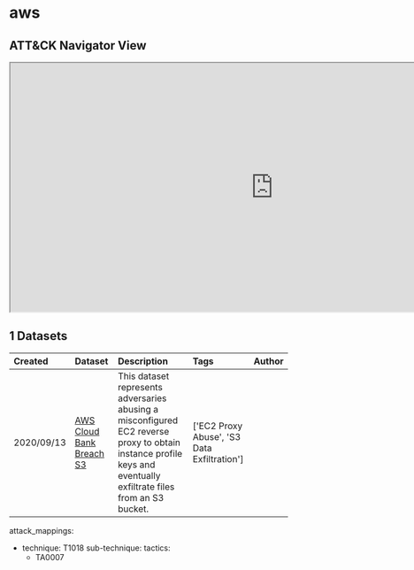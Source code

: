 # aws

## ATT&CK Navigator View

<iframe src="https://mitre-attack.github.io/attack-navigator/enterprise/#layerURL=https%3A%2F%2Fraw.githubusercontent.com%2FOTRF%2Fmordor%2Fmaster%2Fdocs%2Fnotebooks%2Fatomic%2Faws%2Faws.json&tabs=false&selecting_techniques=false" width="950" height="450"></iframe>

## 1 Datasets

|Created|Dataset|Description|Tags|Author|
| :---| :---| :---| :---| :---|
|2020/09/13 |[AWS Cloud Bank Breach S3](https://securitydatasets.com/notebooks/atomic/aws/initial_access/SDAWS-200914011940.html) |This dataset represents adversaries abusing a misconfigured EC2 reverse proxy to obtain instance profile keys and eventually exfiltrate files from an S3 bucket. | ['EC2 Proxy Abuse', 'S3 Data Exfiltration']| |


attack_mappings:
  - technique: T1018
    sub-technique:
    tactics:
      - TA0007